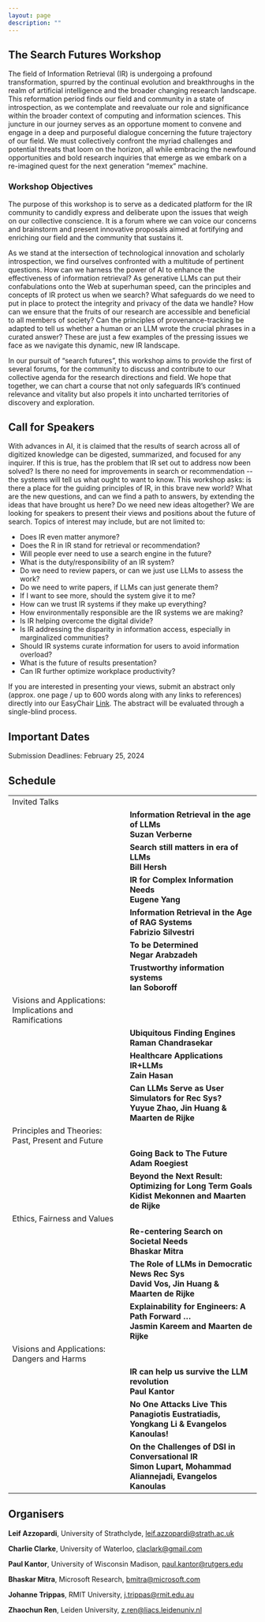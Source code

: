 ```yaml
---
layout: page
description: ""
---
```


## <a name='About Us' style="color: inherit; text-decoration: none;"> The Search Futures Workshop </a>

The field of Information Retrieval (IR) is undergoing a profound transformation, spurred by the continual evolution and breakthroughs in the realm of artificial intelligence and the broader changing research landscape. This reformation period finds our field and community in a state of introspection, as we contemplate and reevaluate our role and significance within the broader context of computing and information sciences. This juncture in our journey serves as an opportune moment to convene and engage in a deep and purposeful dialogue concerning the future trajectory of our field. We must collectively confront the myriad challenges and potential threats that loom on the horizon, all while embracing the newfound opportunities and bold research inquiries that emerge as we embark on a re-imagined quest for the next generation “memex” machine.


### Workshop Objectives
The purpose of this workshop is to serve as a dedicated platform for the IR community to candidly express and deliberate upon the issues that weigh on our collective conscience. It is a forum where we can voice our concerns and brainstorm and present innovative proposals aimed at fortifying and enriching our field and the community that sustains it.

As we stand at the intersection of technological innovation and scholarly introspection, we find ourselves confronted with a multitude of pertinent questions. How can we harness the power of AI to enhance the effectiveness of information retrieval?  As generative LLMs can put their confabulations onto the Web at superhuman speed, can the principles and concepts of IR protect us when we search? What safeguards do we need to put in place to protect the integrity and privacy of the data we handle? How can we ensure that the fruits of our research are accessible and beneficial to all members of society? Can the principles of provenance-tracking be adapted to tell us whether a human or an LLM wrote the crucial phrases in a curated answer? These are just a few examples of the pressing issues we face as we navigate this dynamic, new IR landscape.

In our pursuit of “search futures”, this workshop aims to provide the first of several forums, for the community to discuss and contribute to our collective agenda for the research directions and field. We hope that together, we can chart a course that not only safeguards IR’s continued relevance and vitality but also propels it into uncharted territories of discovery and exploration.

## <a name='Call for Speakers' style="color: inherit; text-decoration: none;"> Call for Speakers </a>
With advances in AI, it is claimed that the results of search across all of digitized knowledge can be digested, summarized, and focused for any inquirer. If this is true, has the problem that IR set out to address now been solved?  Is there no need for improvements in search or recommendation -- the systems will tell us what ought to want to know. This workshop asks: is there a place for the guiding principles of IR, in this brave new world? What are the new questions, and can we find a path to answers, by extending the ideas that have brought us here? Do we need new ideas altogether?
We are looking for speakers to present their views and positions about the future of search. 
Topics of interest may include, but are not limited to:

- Does IR even matter anymore?
- Does the R in IR stand for retrieval or recommendation?
- Will people ever need to use a search engine in the future?
- What is the duty/responsibility of an IR system?
- Do we need to review papers, or can we just use LLMs to assess the work?
- Do we need to write papers, if LLMs can just generate them?
- If I want to see more, should the system give it to me?
- How can we trust IR systems if they make up everything?
- How environmentally responsible are the IR systems we are making?
- Is IR helping overcome the digital divide?
- Is IR addressing the disparity in information access, especially in marginalized communities?
- Should IR systems curate information for users to avoid information overload?
- What is the future of results presentation?
- Can IR further optimize workplace productivity?


If you are interested in presenting your views, submit an abstract only (approx. one page / up to 600 words along with any links to references) directly into our EasyChair <a href="https://easychair.org/conferences/?conf=searchfuturesecir24">Link</a>. The abstract will be evaluated through a single-blind process.

## <a name='Important Dates' style="color: inherit; text-decoration: none;"> Important Dates </a>
Submission Deadlines: February 25, 2024

## <a name='Schedule' style="color: inherit; text-decoration: none;"> Schedule </a>
|               |                 |
|-------------|---------------|
| Invited Talks |                 |
|              | **Information Retrieval in the age of LLMs** <br/>  **Suzan Verberne**|
|              | **Search still matters in era of LLMs** <br/> **Bill Hersh** |
|              | **IR for Complex Information Needs** <br/>  **Eugene Yang**|
|              | **Information Retrieval in the Age of RAG Systems** <br/>  **Fabrizio Silvestri**|
|              | **To be Determined** <br/> **Negar Arabzadeh**  |
|              | **Trustworthy information systems** <br/>  **Ian Soboroff**|
| Visions and Applications: Implications and Ramifications |   |
|              | **Ubiquitous Finding Engines** <br/> **Raman Chandrasekar** | 
|              | **Healthcare Applications IR+LLMs** <br/> **Zain Hasan** |
|              | **Can LLMs Serve as User Simulators for Rec Sys?** <br/> **Yuyue Zhao, Jin Huang & Maarten de Rijke** |
| Principles and Theories: Past, Present and Future | |
|              | **Going Back to The Future** <br/> **Adam Roegiest** |
|              | **Beyond the Next Result: Optimizing for Long Term Goals** <br/> **Kidist Mekonnen and Maarten de Rijke**  |
| Ethics, Fairness and Values |  |
|              |  **Re-centering Search on Societal Needs** <br/> **Bhaskar Mitra** |
|              |  **The Role of LLMs in Democratic News Rec Sys** <br/> **David Vos, Jin Huang & Maarten de Rijke** |
|              |  **Explainability for Engineers: A Path Forward …** <br/> **Jasmin Kareem and Maarten de Rijke** |
| Visions and Applications: Dangers and Harms |   |
|              |  **IR can help us survive the LLM revolution** <br/> **Paul Kantor** |
|              |  **No One Attacks Live This** <br/> **Panagiotis Eustratiadis, Yongkang Li & Evangelos Kanoulas!** |
|              |  **On the Challenges of DSI in Conversational IR** <br/> **Simon Lupart, Mohammad Aliannejadi, Evangelos Kanoulas** |


 


## <a name='Organisers' style="color: inherit; text-decoration: none;"> Organisers </a>

**Leif Azzopardi**, University of Strathclyde, leif.azzopardi@strath.ac.uk

**Charlie Clarke**, University of Waterloo, claclark@gmail.com

**Paul Kantor**, University of Wisconsin Madison, paul.kantor@rutgers.edu

**Bhaskar Mitra**, Microsoft Research, bmitra@microsoft.com

**Johanne Trippas**, RMIT University, j.trippas@rmit.edu.au

**Zhaochun Ren**, Leiden University, z.ren@liacs.leidenuniv.nl








